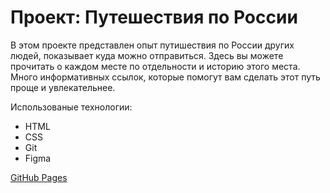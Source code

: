 # Проект: Путешествия по России

В этом проекте представлен опыт путишествия по России других людей,
показывает куда можно отправиться. Здесь вы можете прочитать о каждом
месте по отдельности и историю этого места.
Много информативных ссылок, которые помогут вам сделать этот путь проще и увлекательнее.

Использованые технологии:

- HTML
- CSS
- Git
- Figma

[GitHub Pages](https://ann-wi.github.io/russian-travel/)
